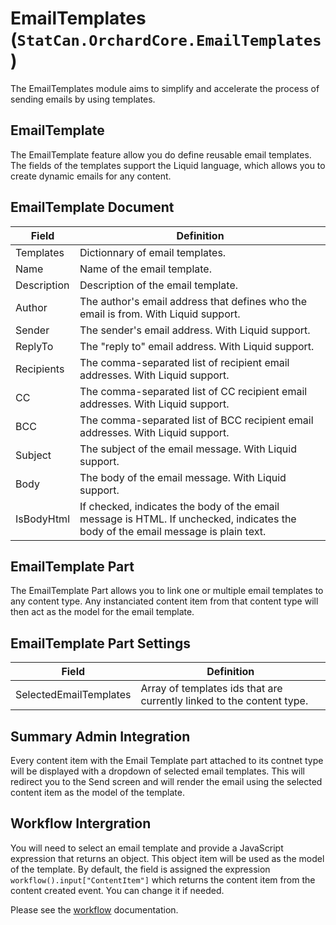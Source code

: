 # EmailTemplates (`StatCan.OrchardCore.EmailTemplates`)

The EmailTemplates module aims to simplify and accelerate the process of sending emails by using templates.

## EmailTemplate

The EmailTemplate feature allow you do define reusable email templates. The fields of the templates support the Liquid language, which allows you to create dynamic emails for any content.

## EmailTemplate Document

| Field | Definition |
|-------|------------|
| Templates | Dictionnary of email templates. |
| Name | Name of the email template. |
| Description | Description of the email template. |
| Author | The author's email address that defines who the email is from.  With Liquid support. |
| Sender | The sender's email address. With Liquid support. |
| ReplyTo | The "reply to" email address. With Liquid support. |
| Recipients | The comma-separated list of recipient email addresses. With Liquid support. |
| CC | The comma-separated list of CC recipient email addresses. With Liquid support. |
| BCC | The comma-separated list of BCC recipient email addresses. With Liquid support. |
| Subject | The subject of the email message. With Liquid support. |
| Body | The body of the email message. With Liquid support. |
| IsBodyHtml | If checked, indicates the body of the email message is HTML. If unchecked, indicates the body of the email message is plain text. |

## EmailTemplate Part

The EmailTemplate Part allows you to link one or multiple email templates to any content type. Any instanciated content item from that content type will then act as the model for the email template.

## EmailTemplate Part Settings

| Field | Definition |
|-------|------------|
| SelectedEmailTemplates | Array of templates ids that are currently linked to the content type. |

## Summary Admin Integration

Every content item with the Email Template part attached to its contnet type will be displayed with a dropdown of selected email templates. This will redirect you to the Send screen and will render the email using the selected content item as the model of the template.

## Workflow Intergration

You will need to select an email template and provide a JavaScript expression that returns an object. This object item will be used as the model of the template. By default, the field is assigned the expression `workflow().input["ContentItem"]` which returns the content item from the content created event. You can change it if needed.

Please see the [workflow](../Workflows.md#emailtemplates-statcanorchardcoreemailtemplates) documentation.
